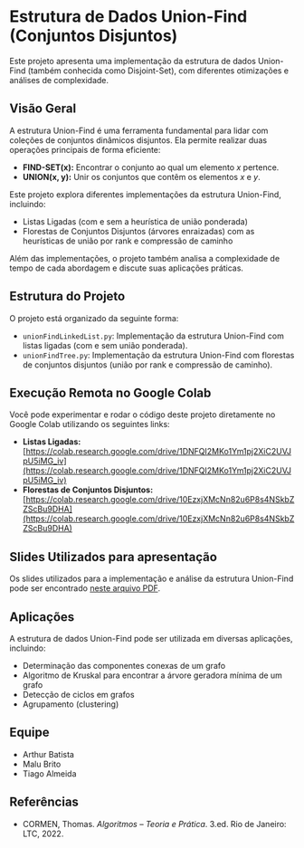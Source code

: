 # Estrutura de Dados Union-Find (Conjuntos Disjuntos)

Este projeto apresenta uma implementação da estrutura de dados Union-Find (também conhecida como Disjoint-Set), com diferentes otimizações e análises de complexidade.

## Visão Geral

A estrutura Union-Find é uma ferramenta fundamental para lidar com coleções de conjuntos dinâmicos disjuntos. Ela permite realizar duas operações principais de forma eficiente:

*   **FIND-SET(x):** Encontrar o conjunto ao qual um elemento *x* pertence.
*   **UNION(x, y):** Unir os conjuntos que contêm os elementos *x* e *y*.

Este projeto explora diferentes implementações da estrutura Union-Find, incluindo:

*   Listas Ligadas (com e sem a heurística de união ponderada)
*   Florestas de Conjuntos Disjuntos (árvores enraizadas) com as heurísticas de união por rank e compressão de caminho

Além das implementações, o projeto também analisa a complexidade de tempo de cada abordagem e discute suas aplicações práticas.

## Estrutura do Projeto

O projeto está organizado da seguinte forma:

*   `unionFindLinkedList.py`: Implementação da estrutura Union-Find com listas ligadas (com e sem união ponderada).
*   `unionFindTree.py`: Implementação da estrutura Union-Find com florestas de conjuntos disjuntos (união por rank e compressão de caminho).

## Execução Remota no Google Colab

Você pode experimentar e rodar o código deste projeto diretamente no Google Colab utilizando os seguintes links:

*   **Listas Ligadas:** [https://colab.research.google.com/drive/1DNFQI2MKo1Ym1pj2XiC2UVJpU5iMG_iv](https://colab.research.google.com/drive/1DNFQI2MKo1Ym1pj2XiC2UVJpU5iMG_iv)
*   **Florestas de Conjuntos Disjuntos:** [https://colab.research.google.com/drive/10EzxjXMcNn82u6P8s4NSkbZZScBu9DHA](https://colab.research.google.com/drive/10EzxjXMcNn82u6P8s4NSkbZZScBu9DHA)

## Slides Utilizados para apresentação

Os slides utilizados para a implementação e análise da estrutura Union-Find pode ser encontrado [neste arquivo PDF](Trabalho_EDA.pdf).

## Aplicações

A estrutura de dados Union-Find pode ser utilizada em diversas aplicações, incluindo:

*   Determinação das componentes conexas de um grafo
*   Algoritmo de Kruskal para encontrar a árvore geradora mínima de um grafo
*   Detecção de ciclos em grafos
*   Agrupamento (clustering)

## Equipe

*   Arthur Batista
*   Malu Brito
*   Tiago Almeida

## Referências

*   CORMEN, Thomas. *Algoritmos – Teoria e Prática*. 3.ed. Rio de Janeiro: LTC, 2022.
